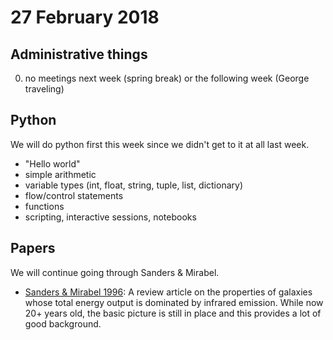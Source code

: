 # 27 February 2018

## Administrative things

0. no meetings next week (spring break) or the following week (George traveling)

## Python

We will do python first this week since we didn't get to it at all last week.

* "Hello world"
* simple arithmetic
* variable types (int, float, string, tuple, list, dictionary)
* flow/control statements
* functions
* scripting, interactive sessions, notebooks

## Papers

We will continue going through Sanders & Mirabel.

* [Sanders & Mirabel 1996](https://ui.adsabs.harvard.edu/#abs/1996ARA&A..34..749S/abstract): A review article on the properties of galaxies whose total energy output is dominated by infrared emission. While now 20+ years old, the basic picture is still in place and this provides a lot of good background.

